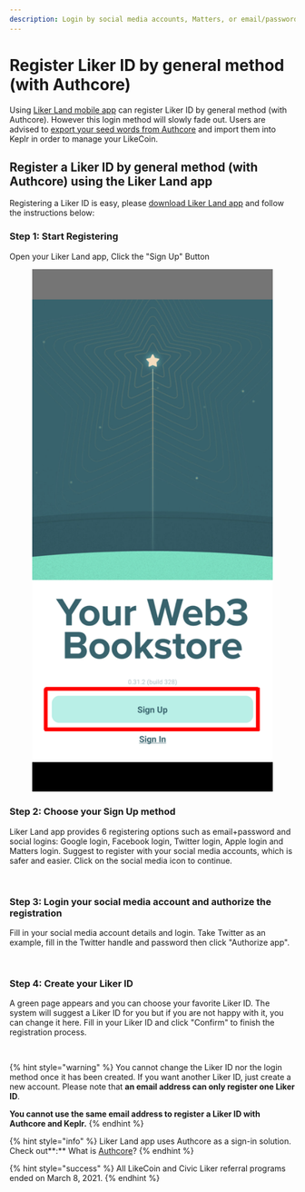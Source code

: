 ```yaml
---
description: Login by social media accounts, Matters, or email/password
---
```


# Register Liker ID by general method (with Authcore)

Using [Liker Land mobile app](https://liker.land/getapp) can register Liker ID by general method (with Authcore). However this login method will slowly fade out. Users are advised to [export your seed words from Authcore](../export-seed-words.md) and import them into Keplr in order to manage your LikeCoin.

## Register a Liker ID by general method (with Authcore) using the Liker Land app

Registering a Liker ID is easy, please [download Liker Land app](../../liker-land/download.md) and follow the instructions below:

### Step 1: Start Registering

Open your Liker Land app, Click the "Sign Up" Button

<figure><img src="../../../.gitbook/assets/signup 01-en.png" alt=""><figcaption></figcaption></figure>

### **Step 2: Choose your Sign Up method**

Liker Land app provides 6 registering options such as email+password and social logins: Google login, Facebook login, Twitter login, Apple login and Matters login. Suggest to register with your social media accounts, which is safer and easier. Click on the social media icon to continue.

<figure><img src="../../../.gitbook/assets/signup 02-en.png" alt=""><figcaption></figcaption></figure>

### Step 3: Login your social media account and **authorize** the registration

Fill in your social media account details and login. Take Twitter as an example, fill in the Twitter handle and password then click "Authorize app".

<figure><img src="../../../.gitbook/assets/signup 03-en.png" alt=""><figcaption></figcaption></figure>

### Step 4: Create your Liker ID

A green page appears and you can choose your favorite Liker ID. The system will suggest a Liker ID for you but if you are not happy with it, you can change it here. Fill in your Liker ID and click "Confirm" to finish the registration process.

<figure><img src="../../../.gitbook/assets/signup 04-en.png" alt=""><figcaption></figcaption></figure>



{% hint style="warning" %}
You cannot change the Liker ID nor the login method once it has been created.  If you want another Liker ID, just create a new account. Please note that **an email address can only register one Liker ID**.

**You cannot use the same email address to register a Liker ID with Authcore and Keplr.**
{% endhint %}

{% hint style="info" %}
Liker Land app uses Authcore as a sign-in solution. Check out**:** What is [Authcore](what-is-authcore.md)?
{% endhint %}

{% hint style="success" %}
All LikeCoin and Civic Liker referral programs ended on March 8, 2021.
{% endhint %}
